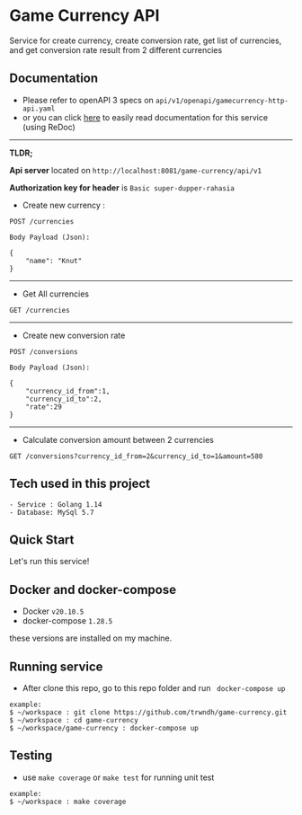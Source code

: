 # Game Currency API
Service for create currency, create conversion rate, get list of currencies, and get conversion rate result from 2 different currencies

## Documentation
- Please refer to openAPI 3 specs on ```api/v1/openapi/gamecurrency-http-api.yaml```
- or you can click <a href="http://redocly.github.io/redoc/?url=https://raw.githubusercontent.com/trwndh/game-currency/main/api/v1/openapi/gamecurreny-http-api.yaml" target="_blank">here</a> to easily read documentation for this service (using ReDoc)
---
**TLDR;**

__Api server__ located on ```http://localhost:8081/game-currency/api/v1```

__Authorization key for header__ is ```Basic super-dupper-rahasia```

* Create new currency :  
```
POST /currencies
```
```
Body Payload (Json):

{
    "name": "Knut"
}
```
---
* Get All currencies
```
GET /currencies
```
---
* Create new conversion rate
```
POST /conversions
```
```
Body Payload (Json):

{
    "currency_id_from":1,
    "currency_id_to":2,
    "rate":29
}

```
---
* Calculate conversion amount between 2 currencies
```
GET /conversions?currency_id_from=2&currency_id_to=1&amount=580
```

## Tech used in this project
```
- Service : Golang 1.14
- Database: MySql 5.7 
```

## Quick Start
Let's run this service!

## Docker and docker-compose
* Docker ```v20.10.5``` 
* docker-compose ```1.28.5```

these versions are installed on my machine.

## Running service
* After clone this repo, go to this repo folder and run 
``` docker-compose up```

```
example:
$ ~/workspace : git clone https://github.com/trwndh/game-currency.git
$ ~/workspace : cd game-currency
$ ~/workspace/game-currency : docker-compose up
```

## Testing
* use `make coverage` or `make test` for running unit test
```
example:
$ ~/workspace : make coverage
```
